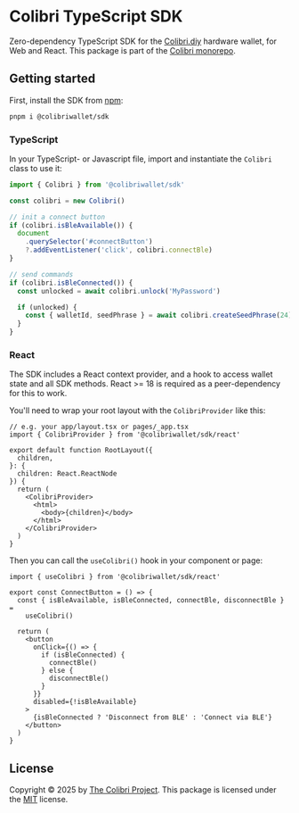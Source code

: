 # Colibri TypeScript SDK

Zero-dependency TypeScript SDK for the [Colibri.diy](https://colibri.diy) hardware wallet, for Web and React. This package is part of the [Colibri monorepo](https://github.com/xtools-at/colibri).

## Getting started

First, install the SDK from [npm](https://www.npmjs.com/package/@colibriwallet/sdk):

```bash
pnpm i @colibriwallet/sdk
```

### TypeScript

In your TypeScript- or Javascript file, import and instantiate the `Colibri` class to use it:

```typescript
import { Colibri } from '@colibriwallet/sdk'

const colibri = new Colibri()

// init a connect button
if (colibri.isBleAvailable()) {
  document
    .querySelector('#connectButton')
    ?.addEventListener('click', colibri.connectBle)
}

// send commands
if (colibri.isBleConnected()) {
  const unlocked = await colibri.unlock('MyPassword')

  if (unlocked) {
    const { walletId, seedPhrase } = await colibri.createSeedPhrase(24)
  }
}
```

### React

The SDK includes a React context provider, and a hook to access wallet state and all SDK methods. React >= 18 is required as a peer-dependency for this to work.

You'll need to wrap your root layout with the `ColibriProvider` like this:

```tsx
// e.g. your app/layout.tsx or pages/_app.tsx
import { ColibriProvider } from '@colibriwallet/sdk/react'

export default function RootLayout({
  children,
}: {
  children: React.ReactNode
}) {
  return (
    <ColibriProvider>
      <html>
        <body>{children}</body>
      </html>
    </ColibriProvider>
  )
}
```

Then you can call the `useColibri()` hook in your component or page:

```tsx
import { useColibri } from '@colibriwallet/sdk/react'

export const ConnectButton = () => {
  const { isBleAvailable, isBleConnected, connectBle, disconnectBle } =
    useColibri()

  return (
    <button
      onClick={() => {
        if (isBleConnected) {
          connectBle()
        } else {
          disconnectBle()
        }
      }}
      disabled={!isBleAvailable}
    >
      {isBleConnected ? 'Disconnect from BLE' : 'Connect via BLE'}
    </button>
  )
}
```

## License

Copyright © 2025 by [The Colibri Project](https://colibri.diy). This package is licensed under the [MIT](https://github.com/xtools-at/colibri/blob/main/sdk/typescript/LICENSE.md) license.
